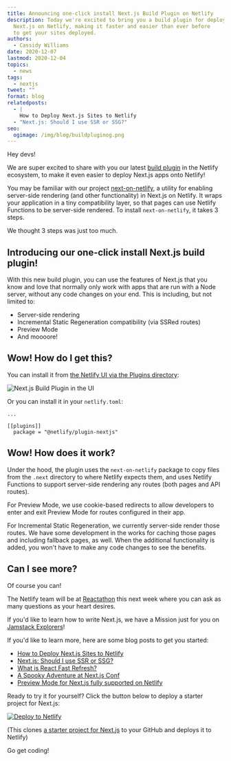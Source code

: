 ```yaml
---
title: Announcing one-click install Next.js Build Plugin on Netlify
description: Today we're excited to bring you a build plugin for deploying
  Next.js on Netlify, making it faster and easier than ever before
  to get your sites deployed.
authors:
  - Cassidy Williams
date: 2020-12-07
lastmod: 2020-12-04
topics:
  - news
tags:
  - nextjs
tweet: ""
format: blog
relatedposts:
  - |
    How to Deploy Next.js Sites to Netlify
  - "Next.js: Should I use SSR or SSG?"
seo:
  ogimage: /img/blog/buildpluginog.png
---
```

Hey devs!

We are super excited to share with you our latest [build plugin](https://www.netlify.com/products/build/plugins/) in the Netlify ecosystem, to make it even easier to deploy Next.js apps onto Netlify!

You may be familiar with our project [next-on-netlify](https://github.com/netlify/next-on-netlify), a utility for enabling server-side rendering (and other functionality) in Next.js on Netlify. It wraps your application in a tiny compatibility layer, so that pages can use Netlify Functions to be server-side rendered. To install `next-on-netlify`, it takes 3 steps.

We thought 3 steps was just too much.

## Introducing our one-click install Next.js build plugin!

With this new build plugin, you can use the features of Next.js that you know and love that normally only work with apps that are run with a Node server, without any code changes on your end. This is including, but not limited to:

* Server-side rendering
* Incremental Static Regeneration compatibility (via SSRed routes)
* Preview Mode
* And moooore!

## Wow! How do I get this?

You can install it from [the Netlify UI via the Plugins directory](https://app.netlify.com/plugins/@netlify/plugin-nextjs/install):

![Next.js Build Plugin in the UI](/img/blog/nextplugin.png "Next.js Build Plugin in the UI")


Or you can install it in your `netlify.toml`:

```
...

[[plugins]]
  package = "@netlify/plugin-nextjs"
```

## Wow! How does it work?

Under the hood, the plugin uses the `next-on-netlify` package to copy files from the `.next` directory to where Netlify expects them, and uses Netlify Functions to support server-side rendering any routes (both pages and API routes).

For Preview Mode, we use cookie-based redirects to allow developers to enter and exit Preview Mode for routes configured in their app.

For Incremental Static Regeneration, we currently server-side render those routes. We have some development in the works for caching those pages and including fallback pages, as well. When the additional functionality is added, you won't have to make any code changes to see the benefits.

## Can I see more?

Of course you can!

The Netlify team will be at [Reactathon](https://www.reactathon.com/speakers/profile/cassidy-williams) this next week where you can ask as many questions as your heart desires.

If you'd like to learn how to write Next.js, we have a Mission just for you on [Jamstack Explorers](https://explorers.netlify.com/learn/nextjs?utm_source=blog&utm_medium=nextjsmission-cs&utm_campaign=devex)!

If you'd like to learn more, here are some blog posts to get you started:

* [How to Deploy Next.js Sites to Netlify](https://www.netlify.com/blog/2020/11/30/how-to-deploy-next.js-sites-to-netlify/)
* [Next.js: Should I use SSR or SSG?](https://www.netlify.com/blog/2020/12/02/next.js-should-i-use-ssr-or-ssg/)
* [What is React Fast Refresh?](https://www.netlify.com/blog/2020/12/03/what-is-react-fast-refresh/)
* [A Spooky Adventure at Next.js Conf](https://www.netlify.com/blog/2020/10/27/a-spooky-adventure-at-next.js-conf/)
* [Preview Mode for Next.js fully supported on Netlify](https://www.netlify.com/blog/2020/10/27/preview-mode-for-next.js-now-fully-supported-on-netlify/)

Ready to try it for yourself? Click the button below to deploy a starter project for Next.js:

[![Deploy to Netlify](https://www.netlify.com/img/deploy/button.svg)](https://app.netlify.com/start/deploy?repository=https://github.com/cassidoo/next-netlify-starter&utm_source=blog&utm_medium=nextstarter-cs&utm_campaign=devex)

(This clones [a starter project for Next.js](https://github.com/cassidoo/next-netlify-starter) to your GitHub and deploys it to Netlify)

Go get coding!
